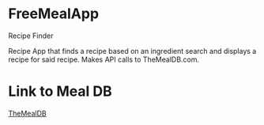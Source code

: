 # FreeMealApp
Recipe Finder

Recipe App that finds a recipe based on an ingredient search and displays
a recipe for said recipe. Makes API calls to TheMealDB.com.

# Link to Meal DB
[TheMealDB](https://www.themealdb.com/api.php)

